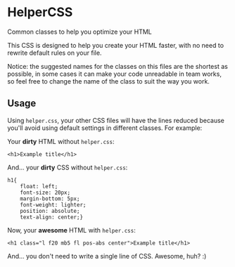 HelperCSS
=========

Common classes to help you optimize your HTML

This CSS is designed to help you create your HTML faster, with no need to rewrite default rules on your file. 

Notice: the suggested names for the classes on this files are the shortest as possible, in some cases it can make your code unreadable in team works, so feel free to change the name of the class to suit the way you work.

Usage
-----

Using `helper.css`, your other CSS files will have the lines reduced because you'll avoid using default settings in different classes. For example:

Your **dirty** HTML without `helper.css`:


	<h1>Example title</h1>


And... your **dirty** CSS without `helper.css`:

	h1{
		float: left;
		font-size: 20px;
		margin-bottom: 5px;
		font-weight: lighter;
		position: absolute;
		text-align: center;}


Now, your **awesome** HTML with `helper.css`:


	<h1 class="l f20 mb5 fl pos-abs center">Example title</h1>


And... you don't need to write a single line of CSS. Awesome, huh? :)